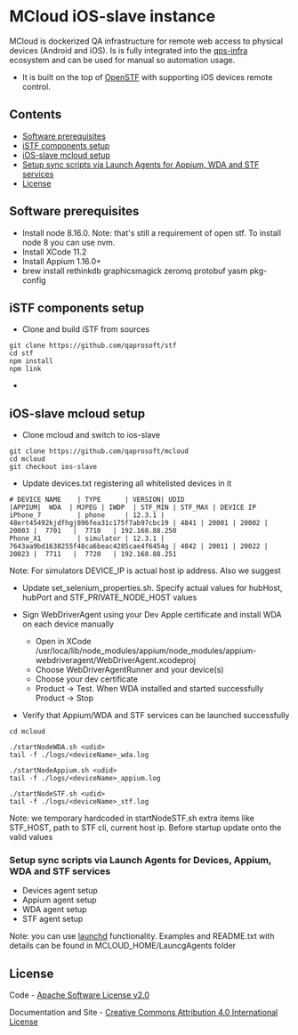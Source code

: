 MCloud iOS-slave instance
==================

MCloud is dockerized QA infrastructure for remote web access to physical devices (Android and iOS). Is is fully integrated into the [qps-infra](http://www.qps-infra.io) ecosystem and can be used for manual so automation usage.

* It is built on the top of [OpenSTF](https://github.com/openstf) with supporting iOS devices remote control.

## Contents
* [Software prerequisites](#software-prerequisites)
* [iSTF components setup](#istf-components-setup)
* [iOS-slave mcloud setup](#ios-slave-mcloud-setup)
* [Setup sync scripts via Launch Agents for Appium, WDA and STF services](#setup-sync-scripts-via-launch-agents-for-appium-wda-and-stf-services)
* [License](#license)

## Software prerequisites
* Install node 8.16.0.
  Note: that's still a requirement of open stf. To install node 8 you can use nvm.
* Install XCode 11.2
* Install Appium 1.16.0+
* brew install rethinkdb graphicsmagick zeromq protobuf yasm pkg-config

## iSTF components setup
* Clone and build iSTF from sources
```
git clone https://github.com/qaprosoft/stf
cd stf
npm install
npm link
```
* 

## iOS-slave mcloud setup
* Clone mcloud and switch to ios-slave
```
git clone https://github.com/qaprosoft/mcloud
cd mcloud
git checkout ios-slave

```
* Update devices.txt registering all whitelisted devices in it
```
# DEVICE NAME    | TYPE      | VERSION| UDID                                     |APPIUM|  WDA  | MJPEG | IWDP  | STF_MIN | STF_MAX | DEVICE IP
iPhone_7         | phone     | 12.3.1 | 48ert45492kjdfhgj896fea31c175f7ab97cbc19 | 4841 | 20001 | 20002 | 20003 |  7701   |  7710   | 192.168.88.250
Phone_X1         | simulator | 12.3.1 | 7643aa9bd1638255f48ca6beac4285cae4f6454g | 4842 | 20011 | 20022 | 20023 |  7711   |  7720   | 192.168.88.251
```
Note: For simulators DEVICE_IP is actual host ip address. Also we suggest

* Update set_selenium_properties.sh. Specify actual values for hubHost, hubPort and STF_PRIVATE_NODE_HOST values

* Sign WebDriverAgent using your Dev Apple certificate and install WDA on each device manually
  * Open in XCode /usr/loca/lib/node_modules/appium/node_modules/appium-webdriveragent/WebDriverAgent.xcodeproj
  * Choose WebDriverAgentRunner and your device(s) 
  * Choose your dev certificate
  * Product -> Test. When WDA installed and started successfully Product -> Stop

* Verify that Appium/WDA and STF services can be launched successfully
```
cd mcloud

./startNodeWDA.sh <udid>
tail -f ./logs/<deviceName>_wda.log

./startNodeAppium.sh <udid>
tail -f ./logs/<deviceName>_appium.log

./startNodeSTF.sh <udid>
tail -f ./logs/<deviceName>_stf.log
```  

Note: we temporary hardcoded in startNodeSTF.sh extra items like STF_HOST, path to STF cli, current host ip. Before startup update onto the valid values

### Setup sync scripts via Launch Agents for Devices, Appium, WDA and STF services
  * Devices agent setup
  * Appium agent setup
  * WDA agent setup
  * STF agent setup
  
Note: you can use [launchd](https://www.launchd.info/) functionality. Examples and README.txt with details can be found in MCLOUD_HOME/LauncgAgents folder

## License
Code - [Apache Software License v2.0](http://www.apache.org/licenses/LICENSE-2.0)

Documentation and Site - [Creative Commons Attribution 4.0 International License](http://creativecommons.org/licenses/by/4.0/deed.en_US)
